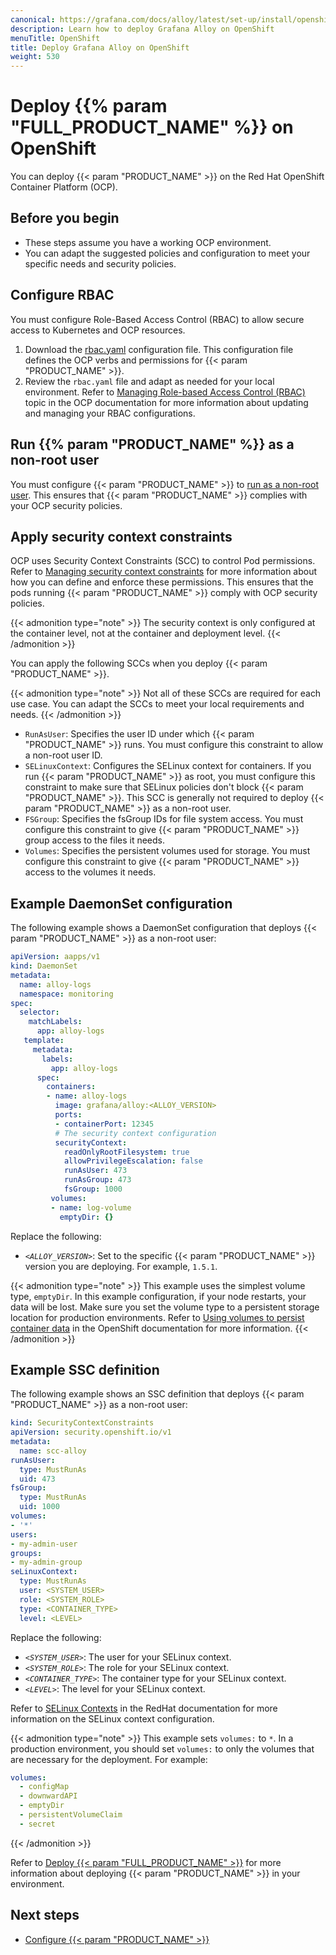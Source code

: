 ```yaml
---
canonical: https://grafana.com/docs/alloy/latest/set-up/install/openshift/
description: Learn how to deploy Grafana Alloy on OpenShift
menuTitle: OpenShift
title: Deploy Grafana Alloy on OpenShift
weight: 530
---
```


# Deploy {{% param "FULL_PRODUCT_NAME" %}} on OpenShift

You can deploy {{< param "PRODUCT_NAME" >}} on the Red Hat OpenShift Container Platform (OCP).

## Before you begin

- These steps assume you have a working OCP environment.
- You can adapt the suggested policies and configuration to meet your specific needs and security policies.

## Configure RBAC

You must configure Role-Based Access Control (RBAC) to allow secure access to Kubernetes and OCP resources.

1. Download the [rbac.yaml][] configuration file. This configuration file defines the OCP verbs and permissions for {{< param "PRODUCT_NAME" >}}.
1. Review the `rbac.yaml` file and adapt as needed for your local environment. Refer to [Managing Role-based Access Control (RBAC)][rbac] topic in the OCP documentation for more information about updating and managing your RBAC configurations.

## Run {{% param "PRODUCT_NAME" %}} as a non-root user

You must configure {{< param "PRODUCT_NAME" >}} to [run as a non-root user][nonroot].
This ensures that {{< param "PRODUCT_NAME" >}} complies with your OCP security policies.

## Apply security context constraints

OCP uses Security Context Constraints (SCC) to control Pod permissions.
Refer to [Managing security context constraints][scc] for more information about how you can define and enforce these permissions.
This ensures that the pods running {{< param "PRODUCT_NAME" >}} comply with OCP security policies.

{{< admonition type="note" >}}
The security context is only configured at the container level, not at the container and deployment level.
{{< /admonition >}}

You can apply the following SCCs when you deploy {{< param "PRODUCT_NAME" >}}.

{{< admonition type="note" >}}
Not all of these SCCs are required for each use case.
You can adapt the SCCs to meet your local requirements and needs.
{{< /admonition >}}

- `RunAsUser`: Specifies the user ID under which {{< param "PRODUCT_NAME" >}} runs.
  You must configure this constraint to allow a non-root user ID.
- `SELinuxContext`: Configures the SELinux context for containers.
  If you run {{< param "PRODUCT_NAME" >}} as root, you must configure this constraint to make sure that SELinux policies don't block {{< param "PRODUCT_NAME" >}}.
  This SCC is generally not required to deploy {{< param "PRODUCT_NAME" >}} as a non-root user.
- `FSGroup`: Specifies the fsGroup IDs for file system access.
  You must configure this constraint to give {{< param "PRODUCT_NAME" >}} group access to the files it needs.
- `Volumes`: Specifies the persistent volumes used for storage.
  You must configure this constraint to give {{< param "PRODUCT_NAME" >}} access to the volumes it needs.

## Example DaemonSet configuration

The following example shows a DaemonSet configuration that deploys {{< param "PRODUCT_NAME" >}} as a non-root user:

```yaml
apiVersion: aapps/v1
kind: DaemonSet
metadata:
  name: alloy-logs
  namespace: monitoring
spec:
  selector:
    matchLabels:
      app: alloy-logs
   template:
     metadata:
       labels:
         app: alloy-logs
      spec:
        containers:
        - name: alloy-logs
          image: grafana/alloy:<ALLOY_VERSION>
          ports:
          - containerPort: 12345
          # The security context configuration
          securityContext:
            readOnlyRootFilesystem: true
            allowPrivilegeEscalation: false
            runAsUser: 473
            runAsGroup: 473
            fsGroup: 1000
         volumes:
         - name: log-volume
           emptyDir: {}
```

Replace the following:

- _`<ALLOY_VERSION>`_: Set to the specific {{< param "PRODUCT_NAME" >}} version you are deploying. For example, `1.5.1`.

{{< admonition type="note" >}}
This example uses the simplest volume type, `emptyDir`. In this example configuration, if your node restarts, your data will be lost. Make sure you set the volume type to a persistent storage location for production environments. Refer to [Using volumes to persist container data](https://docs.openshift.com/container-platform/latest/nodes/containers/nodes-containers-volumes.html) in the OpenShift documentation for more information.
{{< /admonition >}}

## Example SSC definition

The following example shows an SSC definition that deploys {{< param "PRODUCT_NAME" >}} as a non-root user:

```yaml
kind: SecurityContextConstraints
apiVersion: security.openshift.io/v1
metadata:
  name: scc-alloy
runAsUser:
  type: MustRunAs
  uid: 473
fsGroup:
  type: MustRunAs
  uid: 1000
volumes:
- '*'
users:
- my-admin-user
groups:
- my-admin-group
seLinuxContext:
  type: MustRunAs
  user: <SYSTEM_USER>
  role: <SYSTEM_ROLE>
  type: <CONTAINER_TYPE>
  level: <LEVEL>
```

Replace the following:

- _`<SYSTEM_USER>`_: The user for your SELinux context.
- _`<SYSTEM_ROLE>`_: The role for your SELinux context.
- _`<CONTAINER_TYPE>`_: The container type for your SELinux context.
- _`<LEVEL>`_: The level for your SELinux context.

Refer to [SELinux Contexts][selinux] in the RedHat documentation for more information on the SELinux context configuration.

{{< admonition type="note" >}}
This example sets `volumes:` to `*`. In a production environment, you should set `volumes:` to only the volumes that are necessary for the deployment. For example:

```yaml
volumes:
  - configMap
  - downwardAPI
  - emptyDir
  - persistentVolumeClaim
  - secret
```

{{< /admonition >}}

Refer to [Deploy {{< param "FULL_PRODUCT_NAME" >}}][deploy] for more information about deploying {{< param "PRODUCT_NAME" >}} in your environment.

## Next steps

- [Configure {{< param "PRODUCT_NAME" >}}][Configure]

[rbac.yaml]: https://github.com/grafana/alloy/blob/main/operations/helm/charts/alloy/templates/rbac.yaml
[rbac]: https://docs.openshift.com/container-platform/latest/authentication/using-rbac.html
[nonroot]: ../../../configure/nonroot/
[scc]: https://docs.openshift.com/container-platform/latest/authentication/managing-security-context-constraints.html
[Configure]: ../../../configure/linux/
[deploy]: ../../deploy/
[selinux]: https://docs.redhat.com/en/documentation/red_hat_enterprise_linux/6/html/security-enhanced_linux/chap-security-enhanced_linux-selinux_contexts#chap-Security-Enhanced_Linux-SELinux_Contexts
